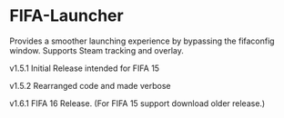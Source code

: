 # FIFA-Launcher

Provides a smoother launching experience by bypassing the fifaconfig window. Supports Steam tracking and overlay.

v1.5.1 Initial Release intended for FIFA 15

v1.5.2 Rearranged code and made verbose

v1.6.1 FIFA 16 Release. (For FIFA 15 support download older release.)
